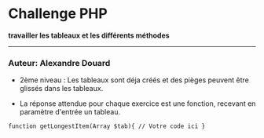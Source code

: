 
# Challenge PHP
**travailler les tableaux et les différents méthodes**
___
### Auteur: Alexandre Douard

* 2ème niveau : Les tableaux sont déja créés et des pièges peuvent être glissés dans les tableaux.


* La réponse attendue pour chaque exercice est une fonction, recevant en paramètre d'entrée un tableau. 

`function getLongestItem(Array $tab){
        // Votre code ici
    }`



